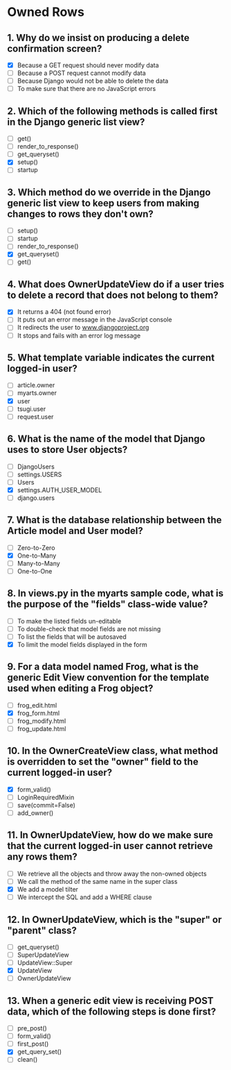 # Owned Rows

## 1. Why do we insist on producing a delete confirmation screen?

- [x] Because a GET request should never modify data
- [ ] Because a POST request cannot modify data
- [ ] Because Django would not be able to delete the data
- [ ] To make sure that there are no JavaScript errors

## 2. Which of the following methods is called first in the Django generic list view?

- [ ] get()
- [ ] render_to_response()
- [ ] get_queryset()
- [x] setup()
- [ ] startup

## 3. Which method do we override in the Django generic list view to keep users from making changes to rows they don't own?

- [ ] setup()
- [ ] startup
- [ ] render_to_response()
- [x] get_queryset()
- [ ] get()

## 4. What does OwnerUpdateView do if a user tries to delete a record that does not belong to them?

- [x] It returns a 404 (not found error)
- [ ] It puts out an error message in the JavaScript console
- [ ] It redirects the user to www.djangoproject.org
- [ ] It stops and fails with an error log message

## 5. What template variable indicates the current logged-in user?

- [ ] article.owner
- [ ] myarts.owner
- [x] user
- [ ] tsugi.user
- [ ] request.user

## 6. What is the name of the model that Django uses to store User objects?

- [ ] DjangoUsers
- [ ] settings.USERS
- [ ] Users
- [x] settings.AUTH_USER_MODEL
- [ ] django.users

## 7. What is the database relationship between the Article model and User model?

- [ ] Zero-to-Zero
- [x] One-to-Many
- [ ] Many-to-Many
- [ ] One-to-One

## 8. In views.py in the myarts sample code, what is the purpose of the "fields" class-wide value?

- [ ] To make the listed fields un-editable
- [ ] To double-check that model fields are not missing
- [ ] To list the fields that will be autosaved
- [x] To limit the model fields displayed in the form

## 9. For a data model named Frog, what is the generic Edit View convention for the template used when editing a Frog object?

- [ ] frog_edit.html
- [x] frog_form.html
- [ ] frog_modify.html
- [ ] frog_update.html

## 10. In the OwnerCreateView class, what method is overridden to set the "owner" field to the current logged-in user?

- [x] form_valid()
- [ ] LoginRequiredMixin
- [ ] save(commit=False)
- [ ] add_owner()

## 11. In OwnerUpdateView, how do we make sure that the current logged-in user cannot retrieve any rows them?

- [ ] We retrieve all the objects and throw away the non-owned objects
- [ ] We call the method of the same name in the super class
- [x] We add a model tilter
- [ ] We intercept the SQL and add a WHERE clause

## 12. In OwnerUpdateView, which is the "super" or "parent" class?

- [ ] get_queryset()
- [ ] SuperUpdateView
- [ ] UpdateView::Super
- [x] UpdateView
- [ ] OwnerUpdateView

## 13. When a generic edit view is receiving POST data, which of the following steps is done first?

- [ ] pre_post()
- [ ] form_valid()
- [ ] first_post()
- [x] get_query_set()
- [ ] clean()